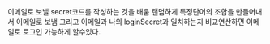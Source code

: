 이메일로 보낼 secret코드를 작성하는 것을 배움
랜덤하게 특정단어의 조합을 만들어내서 이메일로 보냄 그리고 이메일과
나의 loginSecret과 일치하는지 비교연산하면 이메일로 로그인 가능하게 할수있다.